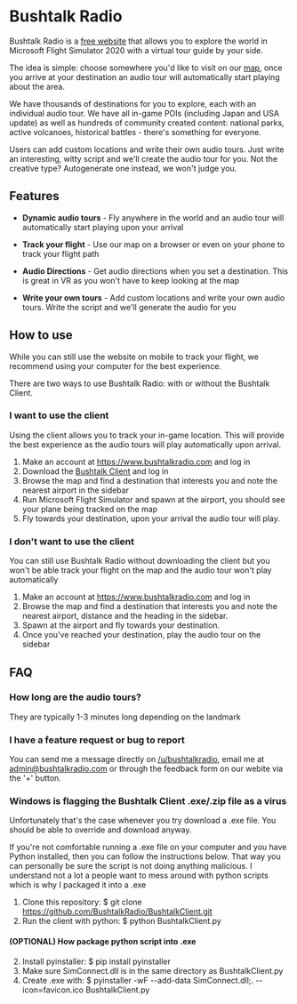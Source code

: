 # Bushtalk Radio

Bushtalk Radio is a [free website](https://www.bushtalkradio.com) that allows you to explore the world in Microsoft Flight Simulator 2020 with a virtual tour guide by your side.

The idea is simple: choose somewhere you'd like to visit on our [map](https://www.bushtalkradio.com), once you arrive at your destination an audio tour will automatically start playing about the area.

We have thousands of destinations for you to explore, each with an individual audio tour. We have all in-game POIs (including Japan and USA update) as well as hundreds of community created content: national parks, active volcanoes, historical battles - there's something for everyone.

Users can add custom locations and write their own audio tours. Just write an interesting, witty script and we'll create the audio tour for you. Not the creative type? Autogenerate one instead, we won't judge you.

## Features

* **Dynamic audio tours** - Fly anywhere in the world and an audio tour will automatically start playing upon your arrival

* **Track your flight** - Use our map on a browser or even on your phone to track your flight path

* **Audio Directions** - Get audio directions when you set a destination. This is great in VR as you won't have to keep looking at the map

* **Write your own tours** - Add custom locations and write your own audio tours. Write the script and we'll generate the audio for you


## How to use

While you can still use the website on mobile to track your flight, we recommend using your computer for the best experience. 

There are two ways to use Bushtalk Radio: with or without the Bushtalk Client.

### I want to use the client

Using the client allows you to track your in-game location. This will provide the best experience as the audio tours will play automatically upon arrival.

1. Make an account at https://www.bushtalkradio.com and log in
2. Download the [Bushtalk Client](https://bushtalkradioclient-dist.s3.amazonaws.com/BushtalkClient.zip) and log in
3. Browse the map and find a destination that interests you and note the nearest airport in the sidebar
4. Run Microsoft Flight Simulator and spawn at the airport, you should see your plane being tracked on the map
5. Fly towards your destination, upon your arrival the audio tour will play.

### I don't want to use the client

You can still use Bushtalk Radio without downloading the client but you won't be able track your flight on the map and the audio tour won't play automatically

1. Make an account at https://www.bushtalkradio.com and log in
3. Browse the map and find a destination that interests you and note the nearest airport, distance and the heading in the sidebar.
4. Spawn at the airport and fly towards your destination.
5. Once you've reached your destination, play the audio tour on the sidebar

## FAQ

### How long are the audio tours?

They are typically 1-3 minutes long depending on the landmark

### I have a feature request or bug to report

You can send me a message directly on [/u/bushtalkradio](https://www.reddit.com/user/bushtalkradio), email me at admin@bushtalkradio.com or through the feedback form on our webite via the '+' button.

### Windows is flagging the Bushtalk Client .exe/.zip file as a virus

Unfortunately that's the case whenever you try download a .exe file. You should be able to override and download anyway.

If you're not comfortable running a .exe file on your computer and you have Python installed, then you can follow the instructions below. That way you can personally be sure the script is not doing anything malicious. I understand not a lot a people want to mess around with python scripts which is why I packaged it into a .exe

1. Clone this repository: $ git clone https://github.com/BushtalkRadio/BushtalkClient.git
2. Run the client with python: $ python BushtalkClient.py

#### (OPTIONAL) How package python script into .exe

2. Install pyinstaller: $ pip install pyinstaller
3. Make sure SimConnect.dll is in the same directory as BushtalkClient.py
4. Create .exe with: $ pyinstaller -wF --add-data SimConnect.dll;. --icon=favicon.ico BushtalkClient.py




